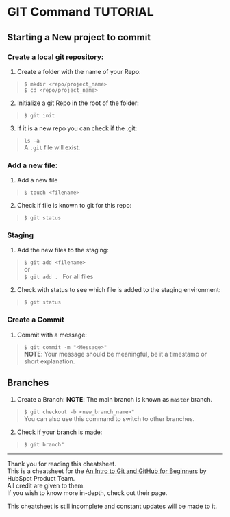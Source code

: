 # GIT Command TUTORIAL

## Starting a New project to commit

### Create a local git repository:

1. Create a folder with the name of your Repo:

> `$ mkdir <repo/project_name>` \
> `$ cd <repo/project_name>`

2. Initialize a git Repo in the root of the folder:

> `$ git init`

3. If it is a new repo you can check if the .git:

> `ls -a` \
A `.git` file will exist.



### Add a new file:

1. Add a new file

> `$ touch <filename>`

2. Check if file is known to git for this repo:

> `$ git status`


### Staging

1. Add the new files to the staging:

> `$ git add <filename>` \
or \
> `$ git add . ` For all files

2. Check with status to see which file is added to the staging environment:

> `$ git status`


### Create a Commit

1. Commit with a message:

> `$ git commit -m "<Message>" ` \
**NOTE**: Your message should be meaningful, be it a timestamp or short explanation.


## Branches

1. Create a Branch: 
**NOTE**: The main branch is known as `master` branch.

> `$ git checkout -b <new_branch_name>" ` \
You can also use this command to switch to other branches.


2. Check if your branch is made:

> `$ git branch" `

---------------------------------------------------------

Thank you for reading this cheatsheet. \
This is a cheatsheet for the [An Intro to Git and GitHub for Beginners](https://product.hubspot.com/blog/git-and-github-tutorial-for-beginners "click here to visit their page") by HubSpot Product Team. \
All credit are given to them. \
If you wish to know more in-depth, check out their page.

This cheatsheet is still incomplete and constant updates will be made to it.

